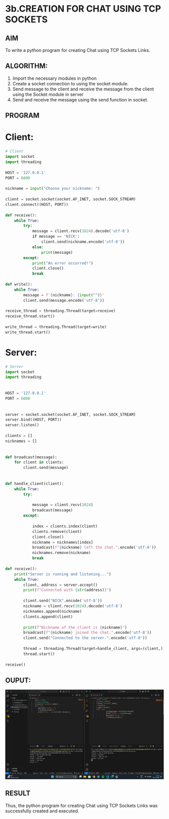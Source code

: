 # 3b.CREATION FOR CHAT USING TCP SOCKETS
## AIM
To write a python program for creating Chat using TCP Sockets Links.
## ALGORITHM:
1. Import the necessary modules in python
2. Create a socket connection to using the socket module.
3. Send message to the client and receive the message from the client using the Socket module in
 server
4. Send and receive the message using the send function in socket.
## PROGRAM

# Client:
~~~python
# Client
import socket
import threading

HOST = '127.0.0.1'  
PORT = 6000

nickname = input("Choose your nickname: ")

client = socket.socket(socket.AF_INET, socket.SOCK_STREAM)
client.connect((HOST, PORT))

def receive():
    while True:
        try:
            message = client.recv(1024).decode('utf-8')
            if message == 'NICK':
                client.send(nickname.encode('utf-8'))
            else:
                print(message)
        except:
            print("An error occurred!")
            client.close()
            break

def write():
    while True:
        message = f'{nickname}: {input("")}'
        client.send(message.encode('utf-8'))

receive_thread = threading.Thread(target=receive)
receive_thread.start()

write_thread = threading.Thread(target=write)
write_thread.start()


~~~

# Server:
~~~python
# Server
import socket
import threading


HOST = '127.0.0.1'  
PORT = 6000


server = socket.socket(socket.AF_INET, socket.SOCK_STREAM)
server.bind((HOST, PORT))
server.listen()

clients = []
nicknames = []


def broadcast(message):
    for client in clients:
        client.send(message)


def handle_client(client):
    while True:
        try:

            message = client.recv(1024)
            broadcast(message)
        except:
            
            index = clients.index(client)
            clients.remove(client)
            client.close()
            nickname = nicknames[index]
            broadcast(f"{nickname} left the chat.".encode('utf-8'))
            nicknames.remove(nickname)
            break

def receive():
    print("Server is running and listening...")
    while True:
        client, address = server.accept()
        print(f"Connected with {str(address)}")

        client.send("NICK".encode('utf-8'))
        nickname = client.recv(1024).decode('utf-8')
        nicknames.append(nickname)
        clients.append(client)

        print(f"Nickname of the client is {nickname}")
        broadcast(f"{nickname} joined the chat.".encode('utf-8'))
        client.send("Connected to the server.".encode('utf-8'))

        thread = threading.Thread(target=handle_client, args=(client,))
        thread.start()

receive()


~~~
## OUPUT:
![alt text](<Screenshot 2024-11-06 173723.png>)
## RESULT
Thus, the python program for creating Chat using TCP Sockets Links was successfully 
created and executed.
